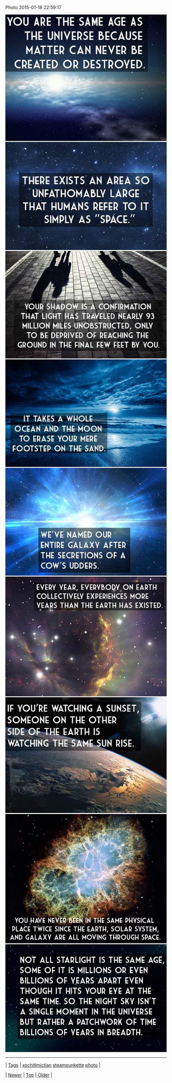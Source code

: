 <!--
title: Photo 2015-01-18 22
date: 2020-06-28T15:27:00.062Z
tags: xochitlmictlan, steampunkette, photo
-->


Photo 2015-01-18 22:59:17

![](108486839444-0.jpg)
![](108486839444-1.jpg)
![](108486839444-2.jpg)
![](108486839444-3.jpg)
![](108486839444-4.jpg)
![](108486839444-5.jpg)
![](108486839444-6.jpg)
![](108486839444-7.gif)
![](108486839444-8.jpg)

<!--BOTTOM-POST-NAVIGATION-->
---

| [Tags](tags.md) | [xochitlmictlan](tag-xochitlmictlan.md) [steampunkette](tag-steampunkette.md) [photo](tag-photo.md) |

| [Newer](108486324324.md) | [Top](index.md) | [Older](108490330984.md) |